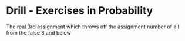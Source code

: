 # Drill - Exercises in Probability
The real 3rd assignment which throws off the assignment number of all from the false 3 and below
